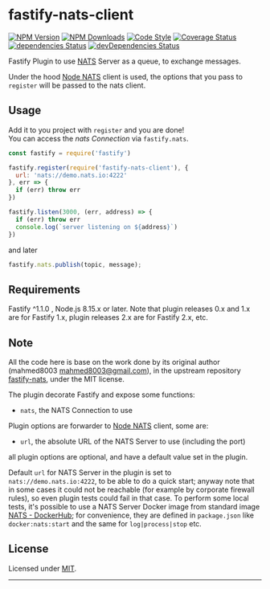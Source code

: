 # fastify-nats-client

  [![NPM Version](https://img.shields.io/npm/v/fastify-nats-client.svg?style=flat)](https://npmjs.org/package/fastify-nats-client/)
  [![NPM Downloads](https://img.shields.io/npm/dm/fastify-nats-client.svg?style=flat)](https://npmjs.org/package/fastify-nats-client/)
  [![Code Style](https://img.shields.io/badge/code%20style-standard-brightgreen.svg?style=flat)](http://standardjs.com/)
  [![Coverage Status](https://coveralls.io/repos/github/smartiniOnGitHub/fastify-nats-client/badge.svg?branch=master)](https://coveralls.io/github/smartiniOnGitHub/fastify-nats-client/?branch=master)
  [![dependencies Status](https://david-dm.org/smartiniOnGitHub/fastify-nats-client/status.svg)](https://david-dm.org/smartiniOnGitHub/fastify-nats-client)
  [![devDependencies Status](https://david-dm.org/smartiniOnGitHub/fastify-nats-client/dev-status.svg)](https://david-dm.org/smartiniOnGitHub/fastify-nats-client?type=dev)

Fastify Plugin to use [NATS](http://nats.io) Server as a queue, to exchange messages.

Under the hood [Node NATS](https://github.com/nats-io/node-nats) client is used, the options that you pass to `register` will be passed to the nats client.


## Usage
Add it to you project with `register` and you are done!  
You can access the *nats Connection* via `fastify.nats`.
```js
const fastify = require('fastify')

fastify.register(require('fastify-nats-client'), {
  url: 'nats://demo.nats.io:4222'
}, err => {
  if (err) throw err
})

fastify.listen(3000, (err, address) => {
  if (err) throw err
  console.log(`server listening on ${address}`)
})
```

and later
```js
fastify.nats.publish(topic, message);
```


## Requirements

Fastify ^1.1.0 , Node.js 8.15.x or later.
Note that plugin releases 0.x and 1.x are for Fastify 1.x, 
plugin releases 2.x are for Fastify 2.x, etc.


## Note

All the code here is base on the work done by its original author (mahmed8003 <mahmed8003@gmail.com>), 
in the upstream repository [fastify-nats](https://github.com/mahmed8003/fastify-nats), under the MIT license.

The plugin decorate Fastify and expose some functions:
- `nats`, the NATS Connection to use

Plugin options are forwarder to [Node NATS](https://github.com/nats-io/node-nats) client, some are:
- `url`, the absolute URL of the NATS Server to use (including the port)

all plugin options are optional, and have a default value set in the plugin.

Default `url` for NATS Server in the plugin is set to `nats://demo.nats.io:4222`, 
to be able to do a quick start; anyway note that in some cases it could not be reachable 
(for example by corporate firewall rules), so even plugin tests could fail in that case.
To perform some local tests, it's possible to use a NATS Server Docker image from standard image 
[NATS - DockerHub](https://hub.docker.com/_/nats/); 
for convenience, they are defined in `package.json` like `docker:nats:start` 
and the same for `log|process|stop` etc.


## License

Licensed under [MIT](./LICENSE).

----

